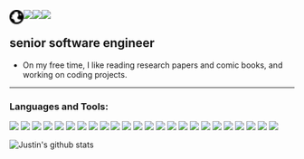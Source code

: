 [<img align="left" height="25" src="https://raw.githubusercontent.com/iconic/open-iconic/master/svg/globe.svg" />][website]
[<img align="left" height="25" src="https://cdn.jsdelivr.net/npm/simple-icons@v3/icons/linkedin.svg" />][linkedin]
[<img align="left" height="25" src="https://cdn.jsdelivr.net/npm/simple-icons@3.6.0/icons/medium.svg" />][medium]
[<img align="left" height="25" src="https://cdn.jsdelivr.net/npm/simple-icons@3.6.0/icons/stackoverflow.svg" />][stack]

<br />

## senior software engineer
- On my free time, I like reading research papers and comic books, and working on coding projects.

---

### Languages and Tools:
![](image.png)
<img height="25" src="https://cdn.jsdelivr.net/npm/simple-icons@v3/icons/python.svg" />
<img height="25" src="https://cdn.jsdelivr.net/npm/simple-icons@v3/icons/pytorch.svg" />
<img height="25" src="https://cdn.jsdelivr.net/npm/simple-icons@v3/icons/django.svg">
<img height="25" src="https://cdn.jsdelivr.net/npm/simple-icons@v3/icons/html5.svg">
<img height="25" src="https://cdn.jsdelivr.net/npm/simple-icons@v3/icons/css3.svg">
<img height="25" src="https://cdn.jsdelivr.net/npm/simple-icons@v3/icons/javascript.svg">
<img height="25" src="https://cdn.jsdelivr.net/npm/simple-icons@v3/icons/typescript.svg">
<img height="25" src="https://cdn.jsdelivr.net/npm/simple-icons@v3/icons/vue-dot-js.svg">
<img height="25" src="https://cdn.jsdelivr.net/npm/simple-icons@v3/icons/node-dot-js.svg">
<img height="25" src="https://cdn.jsdelivr.net/npm/simple-icons@v3/icons/postman.svg">
<img height="25" src="https://cdn.jsdelivr.net/npm/simple-icons@v3/icons/mongodb.svg">
<img height="25" src="https://cdn.jsdelivr.net/npm/simple-icons@v3/icons/mysql.svg">
<img height="25" src="https://cdn.jsdelivr.net/npm/simple-icons@v3/icons/redis.svg">
<img height="25" src="https://cdn.jsdelivr.net/npm/simple-icons@v3/icons/anaconda.svg">
<img height="25" src="https://cdn.jsdelivr.net/npm/simple-icons@v3/icons/git.svg">
<img height="25" src="https://cdn.jsdelivr.net/npm/simple-icons@v3/icons/gitkraken.svg">
<img height="25" src="https://cdn.jsdelivr.net/npm/simple-icons@v3/icons/jupyter.svg" />
<img height="25" src="https://cdn.jsdelivr.net/npm/simple-icons@v3/icons/sublimetext.svg" />
<img height="25" src="https://cdn.jsdelivr.net/npm/simple-icons@v3/icons/apple.svg">
<img height="25" src="https://cdn.jsdelivr.net/npm/simple-icons@v3/icons/ubuntu.svg">
<img height="25" src="https://cdn.jsdelivr.net/npm/simple-icons@v3/icons/centos.svg">
<img height="25" src="https://cdn.jsdelivr.net/npm/simple-icons@v3/icons/docker.svg">
<img height="25" src="https://cdn.jsdelivr.net/npm/simple-icons@v3/icons/digitalocean.svg">


![Justin's github stats](https://github-readme-stats.vercel.app/api?username=ch3njust1n&show_icons=true&show_icons=true&hide_border=true&count_private=true&include_all_commits=true&title_color=000000&icon_color=000000)

[website]: https://justinchen.io
[linkedin]: https://www.linkedin.com/in/chenjus
[reddit]: https://www.reddit.com/user/ch3njust1n
[medium]: https://medium.com/@ch3njust1n
[stack]: https://stackoverflow.com/users/3158028/soubriquet?tab=profile
